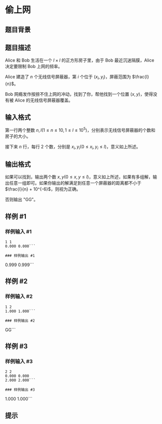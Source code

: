 # 偷上网

## 题目背景



## 题目描述

Alice 和 Bob 生活在一个 $l \times l$ 的正方形房子里，由于 Bob 最近沉迷隔膜，Alice 决定要限制 Bob 上网的频率。

Alice 建造了 $n$ 个无线信号屏蔽器，第 $i$ 个位于 $(x_i, y_i)$，屏蔽范围为 $\frac{l}{n}$。

Bob 网瘾发作按捺不住上网的冲动，找到了你，帮他找到一个位置 $(x, y)$，使得没有被 Alice 的无线信号屏蔽器覆盖。

## 输入格式

第一行两个整数 $n, l(1 \leq n \leq 10, 1 \leq l \leq 10^5)$，分别表示无线信号屏蔽器的个数和房子的大小。

接下来 $n$ 行，每行 $2$ 个数，分别是 $x_i, y_i(0 \leq x_i, y_i \leq l)$，意义如上所述。

## 输出格式

如果可以找到，输出两个数 $x, y(0 \leq x, y \leq l)$，意义如上所述，如果有多组解，输出任意一组即可。如果你输出的解满足到任意一个屏蔽器的距离都不小于 $\frac{l}{n} + 10^{-6}$，则视为正确。

否则输出 "GG"。

## 样例 #1

### 样例输入 #1
```
1 1
0.000 0.000```

### 样例输出 #1

```
0.999 0.999```

## 样例 #2

### 样例输入 #2
```
1 2
1.000 1.000```

### 样例输出 #2

```
GG```

## 样例 #3

### 样例输入 #3
```
2 2
0.000 0.000
2.000 2.000```

### 样例输出 #3

```
1.000 1.000```

## 提示


